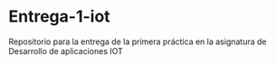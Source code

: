 # Entrega-1-iot
Repositorio para la entrega de la primera práctica en la asignatura de Desarrollo de aplicaciones IOT
